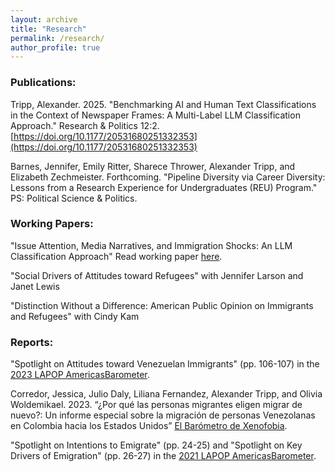 ```yaml
---
layout: archive
title: "Research"
permalink: /research/
author_profile: true
---
```


### Publications: 

Tripp, Alexander. 2025. "Benchmarking AI and Human Text Classifications in the Context of Newspaper Frames: A Multi-Label LLM Classification Approach." Research & Politics 12:2. [https://doi.org/10.1177/20531680251332353](https://doi.org/10.1177/20531680251332353) 

Barnes, Jennifer, Emily Ritter, Sharece Thrower, Alexander Tripp, and Elizabeth Zechmeister. Forthcoming. "Pipeline Diversity via Career Diversity: Lessons from a Research Experience for Undergraduates (REU) Program." PS: Political Science & Politics.

### Working Papers: 
"Issue Attention, Media Narratives, and Immigration Shocks: An LLM Classification Approach" Read working paper [here](https://doi.org/10.31219/osf.io/2ytxf). 

"Social Drivers of Attitudes toward Refugees" with Jennifer Larson and Janet Lewis

"Distinction Without a Difference: American Public Opinion on Immigrants and Refugees" with Cindy Kam

### Reports:

"Spotlight on Attitudes toward Venezuelan Immigrants" (pp. 106-107) in the [2023 LAPOP AmericasBarometer](https://www.vanderbilt.edu/lapop/ab2023/AB2023-Pulse-of-Democracy-final-20231205.pdf).

Corredor, Jessica, Julio Daly, Liliana Fernandez, Alexander Tripp, and Olivia Woldemikael. 2023. “¿Por qué las personas migrantes eligen migrar de nuevo?: Un informe especial sobre la migración de personas Venezolanas en Colombia hacia los Estados Unidos” [El Barómetro de Xenofobia](https://ugc.production.linktr.ee/d0a40b2b-81c5-4e76-999c-36c16e45bd14_Informe-Darie-n--Por-que--las-personas-migrantes-eligen-migrar-de-nuevo--2023--1-.pdf).

"Spotlight on Intentions to Emigrate" (pp. 24-25) and "Spotlight on Key Drivers of Emigration" (pp. 26-27) 
in the [2021 LAPOP AmericasBarometer](https://www.vanderbilt.edu/lapop/ab2021/2021_LAPOP_AmericasBarometer_2021_Pulse_of_Democracy.pdf). 
